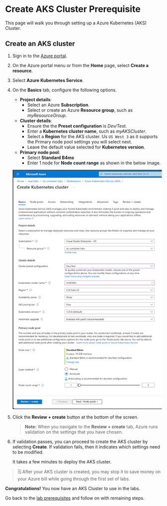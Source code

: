 # Create AKS Cluster Prerequisite

This page will walk you through setting up a Azure Kubernetes (AKS) Cluster.

## Create an AKS cluster

1. Sign in to the [Azure portal](https://portal.azure.com).
2. On the Azure portal menu or from the **Home** page, select **Create a resource**.
3. Select **Azure Kubernetes Service**.
4. On the **Basics** tab, configure the following options.
    - **Project details**:
      - Select an Azure **Subscription**.
      - Select or create an Azure **Resource group**, such as *myResourceGroup*.
    - **Cluster details**:
      - Ensure the the **Preset configuration** is *Dev/Test*.
      - Enter a **Kubernetes cluster name**, such as *myAKSCluster*.
      - Select a **Region** for the AKS cluster. Us `US West 3` as it supports the Primary node pool settings you will select next.
      - Leave the default value selected for **Kubernetes version**.
    - **Primary node pool**:
      - Select **Standard B4ms**
      - Enter 1 node for **Node count range** as shown in the below image.

    ![Fill in the form](./images/cluster.png)

5. Click the **Review + create** button at the bottom of the screen.

    > **Note:** When you navigate to the **Review + create** tab, Azure runs validation on the settings that you have chosen.

6. If validation passes, you can proceed to create the AKS cluster by selecting **Create**. If validation fails, then it indicates which settings need to be modified.

    It takes a few minutes to deploy the AKS cluster.

> 🗒️ After your AKS cluster is created, you may stop it to save money on your Azure bill while going through the first set of labs.

**Congratulations!** You now have an AKS Cluster to use in the labs.

Go back to the [lab prerequisites](./index.md) and follow on with remaining steps.
